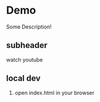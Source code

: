 # Demo

Some Description!

## subheader
watch youtube

## local dev
1. open index.html in your browser
